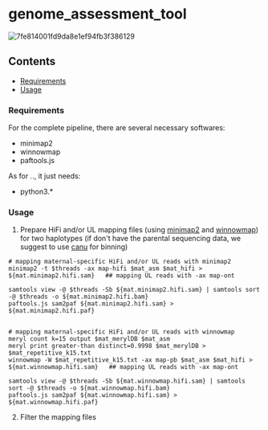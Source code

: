 # genome_assessment_tool
![7fe814001fd9da8e1ef94fb3f386129](https://github.com/yeeus/genome_assessment_tool/assets/118142448/75b978b6-a29f-4ade-b9c2-51a1c0ff60b0)



## Contents
- [Requirements](https://github.com/yeeus/genome_assessment_tool#requirements)
- [Usage](https://github.com/yeeus/genome_assessment_tool#usage)


### Requirements
For the complete pipeline, there are several necessary softwares:

- minimap2
- winnowmap
- paftools.js

As for .., it just needs:
- python3.*

### Usage
1. Prepare HiFi and/or UL mapping files (using [minimap2](https://github.com/lh3/minimap2) and [winnowmap](https://github.com/marbl/Winnowmap)) for two haplotypes (if don't have the parental sequencing data, we suggest to use [canu](https://github.com/marbl/canu) for binning)
```
# mapping maternal-specific HiFi and/or UL reads with minimap2 
minimap2 -t $threads -ax map-hifi $mat_asm $mat_hifi > ${mat.minimap2.hifi.sam}   ## mapping UL reads with -ax map-ont

samtools view -@ $threads -Sb ${mat.minimap2.hifi.sam} | samtools sort -@ $threads -o ${mat.minimap2.hifi.bam}
paftools.js sam2paf ${mat.minimap2.hifi.sam} > ${mat.minimap2.hifi.paf}


# mapping maternal-specific HiFi and/or UL reads with winnowmap
meryl count k=15 output $mat_merylDB $mat_asm
meryl print greater-than distinct=0.9998 $mat_merylDB > $mat_repetitive_k15.txt
winnowmap -W $mat_repetitive_k15.txt -ax map-pb $mat_asm $mat_hifi > ${mat.winnowmap.hifi.sam}   ## mapping UL reads with -ax map-ont

samtools view -@ $threads -Sb ${mat.winnowmap.hifi.sam} | samtools sort -@ $threads -o ${mat.winnowmap.hifi.bam}
paftools.js sam2paf ${mat.winnowmap.hifi.sam} > ${mat.winnowmap.hifi.paf}
```

2. Filter the mapping files
